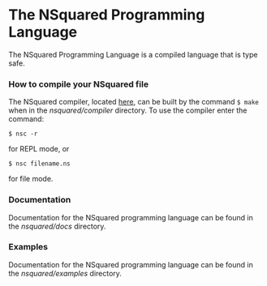 # The NSquared Programming Language
The NSquared Programming Language is a compiled language that is type safe.


### How to compile your NSquared file
The NSquared compiler, located [here](), can be built by the command `$ make` when in the *nsquared/compiler* directory. To use the compiler enter the command:
```
$ nsc -r
``` 
for REPL mode, or
```
$ nsc filename.ns
```
for file mode.

### Documentation
Documentation for the NSquared programming language can be found in the *nsquared/docs* directory.

### Examples
Documentation for the NSquared programming language can be found in the *nsquared/examples* directory.
